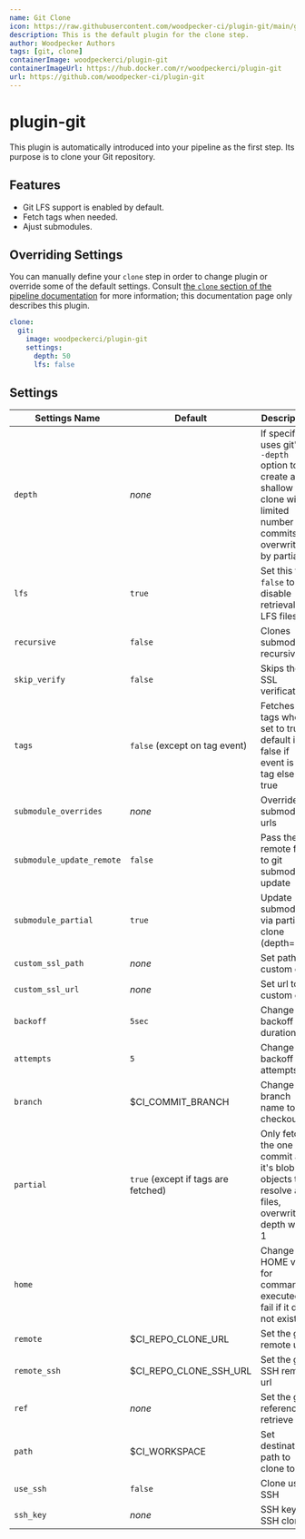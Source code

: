 ```yaml
---
name: Git Clone
icon: https://raw.githubusercontent.com/woodpecker-ci/plugin-git/main/git.svg
description: This is the default plugin for the clone step.
author: Woodpecker Authors
tags: [git, clone]
containerImage: woodpeckerci/plugin-git
containerImageUrl: https://hub.docker.com/r/woodpeckerci/plugin-git
url: https://github.com/woodpecker-ci/plugin-git
---
```


# plugin-git

This plugin is automatically introduced into your pipeline as the first step.
Its purpose is to clone your Git repository.

## Features

- Git LFS support is enabled by default.
- Fetch tags when needed.
- Ajust submodules.

## Overriding Settings

You can manually define your `clone` step in order to change plugin or override some of the default settings.
Consult [the `clone` section of the pipeline documentation][workflowClone] for more information;
this documentation page only describes this plugin.

```yaml
clone:
  git:
    image: woodpeckerci/plugin-git
    settings:
      depth: 50
      lfs: false
```

## Settings

| Settings Name             | Default                             | Description                                                                                                                             |
| ------------------------- | ----------------------------------- | --------------------------------------------------------------------------------------------------------------------------------------- |
| `depth`                   | _none_                              | If specified, uses git's `--depth` option to create a shallow clone with a limited number of commits, overwritten by partial            |
| `lfs`                     | `true`                              | Set this to `false` to disable retrieval of LFS files                                                                                   |
| `recursive`               | `false`                             | Clones submodules recursively                                                                                                           |
| `skip_verify`             | `false`                             | Skips the SSL verification                                                                                                              |
| `tags`                    | `false` (except on tag event)       | Fetches tags when set to true, default is false if event is not tag else true                                                           |
| `submodule_overrides`     | _none_                              | Override submodule urls                                                                                                                 |
| `submodule_update_remote` | `false`                             | Pass the --remote flag to git submodule update                                                                                          |
| `submodule_partial`       | `true`                              | Update submodules via partial clone (depth=1)                                                                                           |
| `custom_ssl_path`         | _none_                              | Set path to custom cert                                                                                                                 |
| `custom_ssl_url`          | _none_                              | Set url to custom cert                                                                                                                  |
| `backoff`                 | `5sec`                              | Change backoff duration                                                                                                                 |
| `attempts`                | `5`                                 | Change backoff attempts                                                                                                                 |
| `branch`                  | $CI_COMMIT_BRANCH                   | Change branch name to checkout to                                                                                                       |
| `partial`                 | `true` (except if tags are fetched) | Only fetch the one commit and it's blob objects to resolve all files, overwrite depth with 1                                            |
| `home`                    |                                     | Change HOME var for commands executed, fail if it does not exist                                                                        |
| `remote`                  | $CI_REPO_CLONE_URL                  | Set the git remote url                                                                                                                  |
| `remote_ssh`              | $CI_REPO_CLONE_SSH_URL              | Set the git SSH remote url                                                                                                              |
| `ref`                     | _none_                              | Set the git reference to retrieve                                                                                            |
| `path`                    | $CI_WORKSPACE                       | Set destination path to clone to                                                                                                        |
| `use_ssh`                 | `false`                             | Clone using SSH                                                                                                                         |
| `ssh_key`                 | _none_                              | SSH key for SSH clone                                                                                                                   |

[workflowClone]: https://woodpecker-ci.org/docs/usage/workflow-syntax#clone
